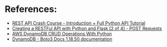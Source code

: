 # References:

- [REST API Crash Course - Introduction + Full Python API Tutorial](https://www.youtube.com/watch?v=qbLc5a9jdXo) 
- [Creating a RESTFul API with Python and Flask [2 of 4] - POST Requests](https://www.youtube.com/watch?v=qH--M56OsUg)
- [AWS DynamoDB CRUD Operations With Python](https://www.youtube.com/watch?v=AiFebCRFEsI)
- [DynamoDB - Boto3 Docs 1.18.50 documentation](https://boto3.amazonaws.com/v1/documentation/api/latest/reference/services/dynamodb.html)